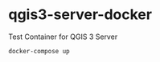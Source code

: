 qgis3-server-docker
============================

Test Container for QGIS 3 Server


```bash
docker-compose up
```
